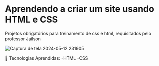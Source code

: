 # Aprendendo a criar um site usando HTML e CSS 

Projetos obrigatórios para treinamento de css e html, requisitados pelo professor Jailson

![Captura de tela 2024-05-12 231905](https://github.com/tamiressil/Interfaces-Design-UI-UX-HTML5-E-CSS3/assets/163886976/0efdc878-ed62-4938-99ba-6ef78023cd73)

🚀 Tecnologias Aprendidas:
    -HTML
    -CSS

